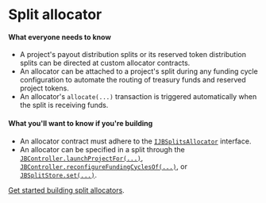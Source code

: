 # Split allocator

#### What everyone needs to know

* A project's payout distribution splits or its reserved token distribution splits can be directed at custom allocator contracts.
* An allocator can be attached to a project's split during any funding cycle configuration to automate the routing of treasury funds and reserved project tokens. 
* An allocator's `allocate(...)` transaction is triggered automatically when the split is receiving funds.

#### What you'll want to know if you're building

* An allocator contract must adhere to the [`IJBSplitsAllocator`](/dev/api/v2/interfaces/ijbsplitallocator.md) interface. 
* An allocator can be specified in a split through the [`JBController.launchProjectFor(...)`](/dev/api/v2/contracts/or-controllers/jbcontroller/write/launchprojectfor.md), [`JBController.reconfigureFundingCyclesOf(...)`](/dev/api/v2/contracts/or-controllers/jbcontroller/write/reconfigurefundingcyclesof.md), or [`JBSplitStore.set(...)`](/dev/api/v2/contracts/jbsplitsstore/write/set.md).

[Get started building split allocators](/dev/build/treasury-extensions/split-allocator.md).
